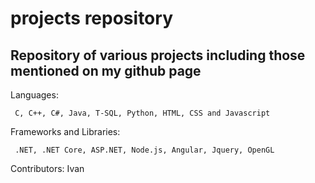 # projects repository

## Repository of various projects including those mentioned on my github page

Languages:

     C, C++, C#, Java, T-SQL, Python, HTML, CSS and Javascript

Frameworks and Libraries:

     .NET, .NET Core, ASP.NET, Node.js, Angular, Jquery, OpenGL

Contributors: Ivan
